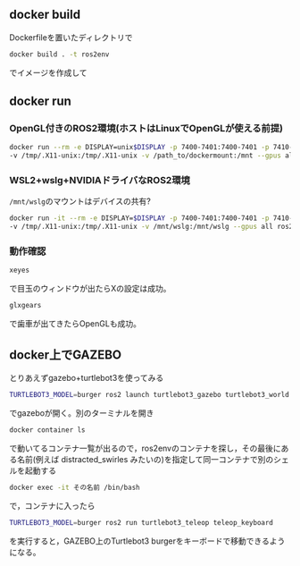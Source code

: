 ## docker build
Dockerfileを置いたディレクトリで

```bash
docker build . -t ros2env
```

でイメージを作成して

## docker run

### OpenGL付きのROS2環境(ホストはLinuxでOpenGLが使える前提)

```bash
docker run --rm -e DISPLAY=unix$DISPLAY -p 7400-7401:7400-7401 -p 7410-7419:7410-7419 \
-v /tmp/.X11-unix:/tmp/.X11-unix -v /path_to/dockermount:/mnt --gpus all -it ros2env /bin/bash
```

### WSL2+wslg+NVIDIAドライバなROS2環境

```/mnt/wslg```のマウントはデバイスの共有?

```bash
docker run -it --rm -e DISPLAY=$DISPLAY -p 7400-7401:7400-7401 -p 7410-7419:7410-7419 \
-v /tmp/.X11-unix:/tmp/.X11-unix -v /mnt/wslg:/mnt/wslg --gpus all ros2env /bin/bash
```

### 動作確認

```bash
xeyes
```
で目玉のウィンドウが出たらXの設定は成功。

```bash
glxgears
```
で歯車が出てきたらOpenGLも成功。

## docker上でGAZEBO

とりあえずgazebo+turtlebot3を使ってみる

```bash
TURTLEBOT3_MODEL=burger ros2 launch turtlebot3_gazebo turtlebot3_world.launch.py
```
でgazeboが開く。別のターミナルを開き
```bash
docker container ls
```
で動いてるコンテナ一覧が出るので，ros2envのコンテナを探し，その最後にある名前(例えば distracted_swirles みたいの)を指定して同一コンテナで別のシェルを起動する

```bash
docker exec -it その名前 /bin/bash
```
で，コンテナに入ったら
```bash
TURTLEBOT3_MODEL=burger ros2 run turtlebot3_teleop teleop_keyboard
```
を実行すると，GAZEBO上のTurtlebot3 burgerをキーボードで移動できるようになる。
